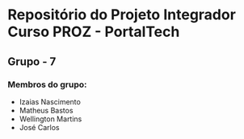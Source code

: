 # Repositório do Projeto Integrador Curso PROZ - PortalTech
## Grupo - 7
### Membros do grupo:
- Izaias Nascimento
- Matheus Bastos
- Wellington Martins
- José Carlos
